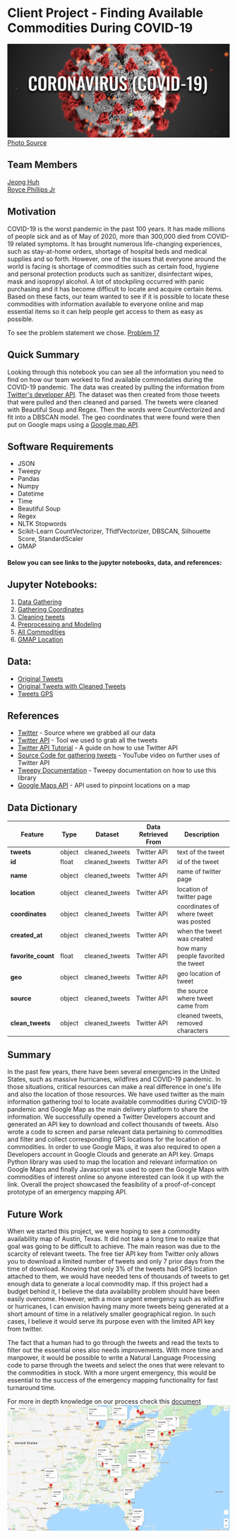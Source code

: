 # Client Project - Finding Available Commodities During COVID-19
![](imgs/CoronaVirusHeader-Final-3-1536x647.jpg)
[Photo Source](https://www.furman.edu/covid-19/)

## Team Members 
[Jeong Huh](https://www.linkedin.com/in/jeong-huh/)
<br>[Royce Phillips Jr](https://www.linkedin.com/in/roycephillipsjr/)

## Motivation
COVID-19 is the worst pandemic in the past 100 years. It has made millions of people sick and as of May of 2020, more than 300,000 died from COVID-19 related symptoms. It has brought numerous life-changing experiences, such as stay-at-home orders, shortage of hospital beds and medical supplies and so forth. However, one of the issues that everyone around the world is facing is shortage of commodities such as certain food, hygiene and personal protection products such as sanitizer, disinfectant wipes, mask and isopropyl alcohol. A lot of stockpiling occurred with panic purchasing and it has become difficult to locate and acquire certain items. Based on these facts, our team wanted to see if it is possible to locate these commodities with information available to everyone online and map essential items so it can help people get access to them as easy as possible.

To see the problem statement we chose. [Problem 17](Presentation_Files/problem_17.txt)

## Quick Summary
Looking through this notebook you can see all the information you need to find on how our team worked to find available commodaties during the COVID-19 pandemic. The data was created by pulling the information from [Twitter's developer API](https://developer.twitter.com/en/docs). The dataset was then created from those tweets that were pulled and then cleaned and parsed. The tweets were cleaned with Beautiful Soup and Regex. Then the words were CountVectorized and fit into a DBSCAN model. The geo coordinates that were found were then put on Google maps using a [Google map API](https://developers.google.com/maps/documentation).

## Software Requirements
- JSON
- Tweepy
- Pandas
- Numpy
- Datetime
- Time
- Beautiful Soup
- Regex
- NLTK Stopwords
- Scikit-Learn CountVectorizer, TfidfVectorizer, DBSCAN, Silhouette Score, StandardScaler
- GMAP

#### Below you can see links to the jupyter notebooks, data, and references:

## Jupyter Notebooks:

1. [Data Gathering](Code/00_Gathering_tweets.ipynb)
2. [Gathering Coordinates](Code/01_Gathering_coordinates.ipynb)
3. [Cleaning tweets](Code/02_Cleaning_tweets.ipynb)
4. [Preprocessing and Modeling](Code/03_Preprocessing_Modeling.ipynb)
5. [All Commodities](Code/04_All_commodities.ipynb)
6. [GMAP Location](Code/05_gmap-location.ipynb)


## Data:
- [Original Tweets](datasets/all_commodities_tweets.csv)
- [Original Tweets with Cleaned Tweets](datasets/cleaned_tweets.csv)
- [Tweets GPS](datasets/tweets_gps.csv)


##  References
- [Twitter](https://twitter.com/) - Source where we grabbed all our data
- [Twitter API](https://developer.twitter.com/en/docs) - Tool we used to grab all the tweets
- [Twitter API Tutorial](http://socialmedia-class.org/twittertutorial.html) - A guide on how to use Twitter API
- [Source Code for gathering tweets](https://www.youtube.com/watch?v=WX0MDddgpA4&list=PL5tcWHG-UPH2zBfOz40HSzcGUPAVOOnu1&index=3) - YouTube video on further uses of Twitter API
- [Tweepy Documentation](http://docs.tweepy.org/en/v3.8.0/index.html) - Tweepy documentation on how to use this library
- [Google Maps API](https://developers.google.com/maps/documentation) - API used to pinpoint locations on a map


##  Data Dictionary
Feature|    Type|    Dataset|Data Retrieved From|Description|
-------|--------|-----------|-------------------|-----------|
**tweets**|object|cleaned_tweets|Twitter API|text of the tweet|
**id**|float|cleaned_tweets|Twitter API|id of the tweet|
**name**|object|cleaned_tweets|Twitter API|name of twitter page|
**location**|object|cleaned_tweets|Twitter API|location of twitter page|
**coordinates**|object|cleaned_tweets|Twitter API|coordinates of where tweet was posted|
**created_at**|object|cleaned_tweets|Twitter API|when the tweet was created|
**favorite_count**|float|cleaned_tweets|Twitter API|how many people favorited the tweet|
**geo**|object|cleaned_tweets|Twitter API|geo location of tweet|
**source**|object|cleaned_tweets|Twitter API|the source where tweet came from|
**clean_tweets**|object|cleaned_tweets|Twitter API|cleaned tweets, removed characters|

## Summary

In the past few years, there have been several emergencies in the United States, such as massive hurricanes, wildfires and COVID-19 pandemic. In those situations, critical resources can make a real difference in one's life and also the location of those resources. We have used twitter as the main information gathering tool to locate available commodities during CVOID-19 pandemic and Google Map as the main delivery platform to share the information. We successfully opened a Twitter Developers account and generated an API key to download and collect thousands of tweets. Also wrote a code to screen and parse relevant data pertaining to commodities and filter and collect corresponding GPS locations for the location of commodities. In order to use Google Maps, it was also required to open a Developers account in Google Clouds and generate an API key. Gmaps Python library was used to map the location and relevant information on Google Maps and finally Javascript was used to open the Google Maps with commodities of interest online so anyone interested can look it up with the link. Overall the project showcased the feasibility of a proof-of-concept prototype of an emergency mapping API.


## Future Work

When we started this project, we were hoping to see a commodity availability map of Austin, Texas. It did not take a long time to realize that goal was going to be difficult to achieve. The main reason was due to the scarcity of relevant tweets. The free tier API key from Twitter only allows you to download a limited number of tweets and only 7 prior days from the time of download. Knowing that only 3% of the tweets had GPS location attached to them, we would have needed tens of thousands of tweets to get enough data to generate a local commodity map. If this project had a budget behind it, I believe the data availability problem should have been easily overcome. However, with a more urgent emergency such as wildfire or hurricanes, I can envision having many more tweets being generated at a short amount of time in a relatively smaller geographical region. In such cases, I believe it would serve its purpose even with the limited API key from twitter.

The fact that a human had to go through the tweets and read the texts to filter out the essential ones also needs improvements. With more time and manpower, it would be possible to write a Natural Language Processing code to parse through the tweets and select the ones that were relevant to the commodities in stock. With a more urgent emergency, this would be essential to the success of the emergency mapping functionality for fast turnaround time. 


For more in depth knowledge on our process check this [document](Presentation_Files/Executive_Summary_COVID.pdf)
![](imgs/map-commodity.png)
